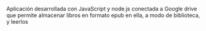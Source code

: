 Aplicación desarrollada con JavaScript y node.js conectada a Google drive que permite almacenar libros en formato epub en ella, a modo de biblioteca, y leerlos
